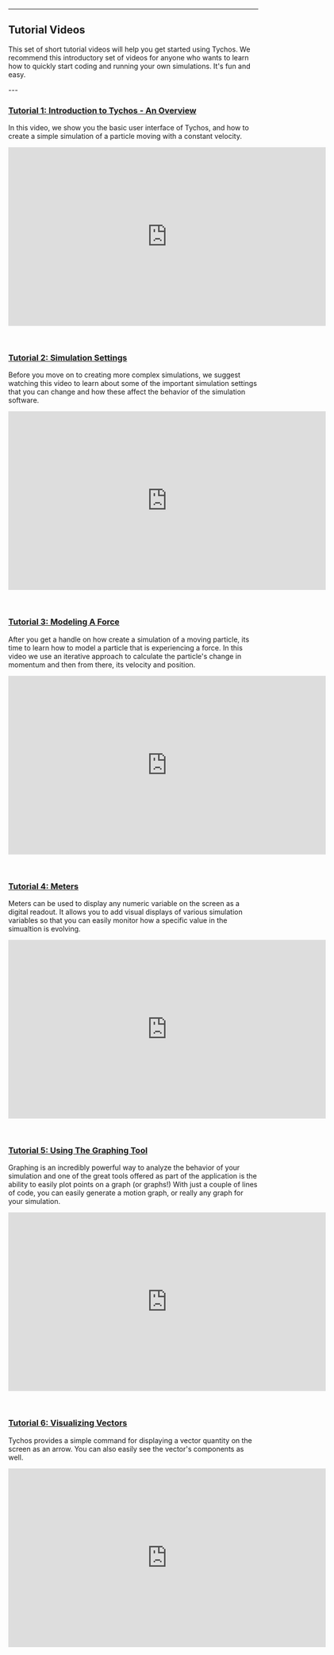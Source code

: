 ___
## Tutorial Videos
<p> 
This set of short tutorial videos will help you get started using Tychos. We recommend this introductory set of videos for anyone who wants to learn how to quickly start coding and running your own simulations. It's fun and easy. 
</p>
---

<div class="panel-group" id="accordion">
  <div class="panel panel-default">
    <div class="panel-heading">
      <h3 class="panel-title">
      <a data-toggle="collapse" data-parent="#accordion" href="#collapseOne">Tutorial 1: Introduction to Tychos - An Overview</a></h3>
      In this video, we show you the basic user interface of Tychos, and how to create a simple simulation of a particle moving with a constant velocity.
    </div>
    <div id="collapseOne" class="panel-collapse collapse in">
    <div class="panel-body">
      <p>
        <div align="center">
          <iframe src="https://player.vimeo.com/video/230214526?byline=0&portrait=0" width="640" height="360" frameborder="0" webkitallowfullscreen mozallowfullscreen allowfullscreen></iframe>
        </div>
      </p>
    </div>
    </div>
  </div>
  <br />
  <div class="panel panel-default">
    <div class="panel-heading">
      <h3 class="panel-title">
      <a data-toggle="collapse" data-parent="#accordion" href="#collapseTwo">Tutorial 2: Simulation Settings</a></h3>
      Before you move on to creating more complex simulations, we suggest watching this video to learn about some of the important simulation settings that you can change and how these affect the behavior of the simulation software.
    </div>
    <div id="collapseTwo" class="panel-collapse collapse">
    <div class="panel-body">
      <p>
        <div align="center">
          <iframe src="https://player.vimeo.com/video/230541003?byline=0&portrait=0" width="640" height="360" frameborder="0" webkitallowfullscreen mozallowfullscreen allowfullscreen></iframe>
        </div>
      </p>
    </div>
    </div>
  </div>
  <br />
  <div class="panel panel-default">
    <div class="panel-heading">
      <h3 class="panel-title">
      <a data-toggle="collapse" data-parent="#accordion" href="#collapseThree">Tutorial 3: Modeling A Force</a></h3>
      After you get a handle on how create a simulation of a moving particle, its time to learn how to model a particle that is experiencing a force. In this video we use an iterative approach to calculate the particle's change in momentum and then from there, its velocity and position.
    </div>
    <div id="collapseThree" class="panel-collapse collapse">
    <div class="panel-body">
      <p>
        <div align="center">
          <iframe src="https://player.vimeo.com/video/238328419?byline=0&portrait=0" width="640" height="360" frameborder="0" webkitallowfullscreen mozallowfullscreen allowfullscreen></iframe>
        </div>
      </p>
    </div>
    </div>
  </div>
  <br />
  <div class="panel panel-default">
    <div class="panel-heading">
      <h3 class="panel-title">
      <a data-toggle="collapse" data-parent="#accordion" href="#collapseFour">Tutorial 4: Meters</a></h3>
      Meters can be used to display any numeric variable on the screen as a digital readout. It allows you to add visual displays of various simulation variables so that you can easily monitor how a specific value in the simualtion is evolving.
    </div>
    <div id="collapseFour" class="panel-collapse collapse">
      <div class="panel-body">
        <p>
          <div align="center">
            <iframe src="https://player.vimeo.com/video/242513156?byline=0&portrait=0" width="640" height="360" frameborder="0" webkitallowfullscreen mozallowfullscreen allowfullscreen></iframe>
          </div>
        </p>
      </div>
    </div>
  </div>
  <br />
  <div class="panel panel-default">
    <div class="panel-heading">
      <h3 class="panel-title">
      <a data-toggle="collapse" data-parent="#accordion" href="#collapseFive">Tutorial 5: Using The Graphing Tool</a></h3>
      Graphing is an incredibly powerful way to analyze the behavior of your simulation and one of the great tools offered as part of the application is the ability to easily plot points on a graph (or graphs!) With just a couple of lines of code, you can easily generate a motion graph, or really any graph for your simulation.
    </div>
    <div id="collapseFive" class="panel-collapse collapse">
      <div class="panel-body">
        <p>
          <div align="center">
            <iframe src="https://player.vimeo.com/video/242511788?byline=0&portrait=0" width="640" height="360" frameborder="0" webkitallowfullscreen mozallowfullscreen allowfullscreen></iframe>
          </div>
        </p>
      </div>
    </div>
  </div>
  <br />
  <div class="panel panel-default">
    <div class="panel-heading">
      <h3 class="panel-title">
      <a data-toggle="collapse" data-parent="#accordion" href="#collapseSix">Tutorial 6: Visualizing Vectors</a></h3>
      Tychos provides a simple command for displaying a vector quantity on the screen as an arrow. You can also easily see the vector's components as well.
    </div>
    <div id="collapseSix" class="panel-collapse collapse">
      <div class="panel-body">
        <p>
          <div align="center">
            <iframe src="https://player.vimeo.com/video/242517544?byline=0&portrait=0" width="640" height="360" frameborder="0" webkitallowfullscreen mozallowfullscreen allowfullscreen></iframe>
          </div>
        </p>
      </div>
    </div>
  </div>
</div>